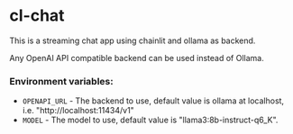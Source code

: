 # cl-chat

This is a streaming chat app using chainlit and ollama as backend. 

Any OpenAI API compatible backend can be used instead of Ollama.


### Environment variables:
* `OPENAPI_URL` - The backend to use, default value is ollama at localhost, i.e. "http://localhost:11434/v1"
* `MODEL` -  The model to use, default value is "llama3:8b-instruct-q6_K".

